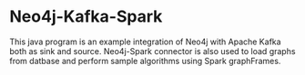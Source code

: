 # Neo4j-Kafka-Spark
This java program is an example integration of Neo4j with Apache Kafka both as sink and source. Neo4j-Spark connector is also used to load graphs from datbase and perform sample algorithms using Spark graphFrames.
